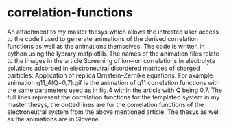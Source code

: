 # correlation-functions
An attachment to my master thesys which allows the intrested user access to the code I used to generate animations of the derived correlation functions 
as well as the animations themselves. The code is written in python using the lybrary matplotlib.
The names of the animation files relate to the images in the article Screening of ion–ion correlations in electrolyte solutions adsorbed
in electroneutral disordered matrices of charged particles: Application of replica Ornstein–Zernike equations. For axample animation q11_4(Q=0,7).gif 
is the animation of q11 correlation functions with the same parameters used as in fig.4 within the article with Q being 0,7. 
The full lines represent the correlation functions for the templated system in my master thesys, the dotted lines are for the correlation functions 
of the electroneutral system from the above mentioned article. The thesys as well as the animations are in Slovene.
